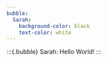 ```yaml
---
bubble:
  Sarah:
    background-color: black
    text-color: white
---
```


:::{.bubble}
Sarah: Hello World!
:::
